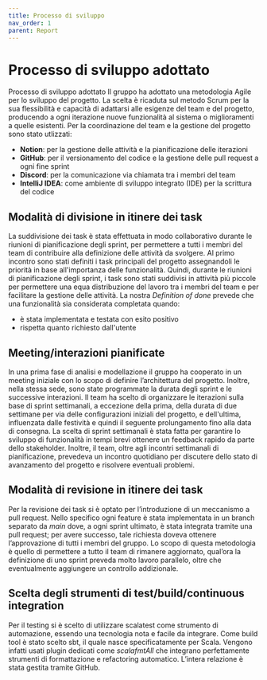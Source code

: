 ```yaml
---
title: Processo di sviluppo
nav_order: 1
parent: Report
---
```


# Processo di sviluppo adottato
Processo di sviluppo adottato 
Il gruppo ha adottato una metodologia Agile per lo sviluppo del progetto. 
La scelta è ricaduta sul metodo Scrum per la sua flessibilità e capacità di adattarsi alle esigenze del team
e del progetto, producendo a ogni iterazione nuove funzionalità al sistema o miglioramenti a quelle esistenti.
Per la coordinazione del team e la gestione del progetto sono stato utlizzati:
- **Notion**: per la gestione delle attività e la pianificazione delle iterazioni
- **GitHub**: per il versionamento del codice e la gestione delle pull request a ogni fine sprint
- **Discord**: per la comunicazione via chiamata tra i membri del team
- **IntelliJ IDEA**: come ambiente di sviluppo integrato (IDE) per la scrittura del codice

## Modalità di divisione in itinere dei task
La suddivisione dei task è stata effettuata in modo collaborativo durante le riunioni di pianificazione degli sprint,
per permettere a tutti i membri del team di contribuire alla definizione delle attività da svolgere. Al primo incontro
sono stati definiti i task principali del progetto assegnandoli le priorità in base all'importanza delle
funzionalità. Quindi, durante le riunioni di pianificazione degli sprint, i task sono stati suddivisi in attività
più piccole per permettere una equa distribuzione del lavoro tra i membri del team e per facilitare la gestione
delle attività.
La nostra *Definition of done* prevede che una funzionalità sia considerata completata quando:
-   è stata implementata e testata con esito positivo
-   rispetta quanto richiesto dall'utente

## Meeting/interazioni pianificate
In una prima fase di analisi e modellazione il gruppo ha cooperato in un meeting iniziale con lo scopo di definire
l’architettura del progetto. Inoltre, nella stessa sede, sono state programmate la durata degli sprint e le successive
interazioni. Il team ha scelto di organizzare le iterazioni sulla base di sprint settimanali, a eccezione della prima,
della durata di due settimane per via delle configurazioni iniziali del progetto, e dell'ultima, influenzata
dalle festività e quindi il seguente prolungamento fino alla data di consegna. La scelta di sprint settimanali 
è stata fatta per garantire lo sviluppo di funzionalità in tempi brevi ottenere un feedback rapido da parte
dello stakeholder. Inoltre, il team, oltre agli incontri settimanali di pianificazione, prevedeva un incontro quotidiano 
per discutere dello stato di avanzamento del progetto e risolvere eventuali problemi.

## Modalità di revisione in itinere dei task
Per la revisione dei task si è optato per l’introduzione di un meccanismo a pull request. Nello specifico ogni feature
è stata implementata in un branch separato da *main* dove, a ogni sprint ultimato, è stata integrata tramite una pull
request; per avere successo, tale richiesta doveva ottenere l’approvazione di tutti i membri del gruppo. Lo scopo di
questa metodologia è quello di permettere a tutto il team di rimanere aggiornato, qual’ora la definizione di uno sprint
preveda molto lavoro parallelo, oltre che eventualmente aggiungere un controllo addizionale.

## Scelta degli strumenti di test/build/continuous integration
Per il testing si è scelto di utilizzare scalatest come strumento di automazione, essendo una tecnologia nota e facile
da integrare. Come build tool è stato scelto sbt, il quale nasce specificatamente per Scala. Vengono infatti usati
plugin dedicati come *scalafmtAll* che integrano perfettamente strumenti di formattazione e refactoring automatico.
L’intera relazione è stata gestita tramite GitHub.
